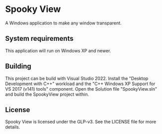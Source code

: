 # Spooky View
A Windows application to make any window transparent.

## System requirements
This application will run on Windows XP and newer.

## Building
This project can be build with Visual Studio 2022. Install the "Desktop Development with C++" workload and the "C++ Windows XP Support for VS 2017 (v141) tools" component. Open the Solution file "SpookyView.sln" and build the SpookyView project within.

## License
Spooky View is licensed under the GLP-v3. See the LICENSE file for more details.